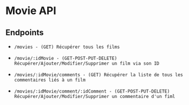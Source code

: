 # Movie API

## Endpoints
*     /movies - (GET) Récupérer tous les films
*     /movie/:idMovie - (GET-POST-PUT-DELETE) Récupérer/Ajouter/Modifier/Supprimer un film via son ID
*     /movies/:idMovie/comments - (GET) Récupérer la liste de tous les commentaires liés à un film
*     /movies/:idMovie/comment/:idComment - (GET-POST-PUT-DELETE) Récupérer/Ajouter/Modifier/Supprimer un commentaire d'un fiml